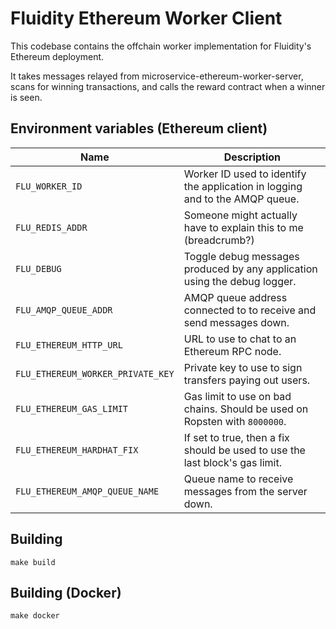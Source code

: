 
# Fluidity Ethereum Worker Client

This codebase contains the offchain worker implementation for Fluidity's
Ethereum deployment.

It takes messages relayed from microservice-ethereum-worker-server, scans for
winning transactions, and calls the reward contract when a winner is seen.

## Environment variables (Ethereum client)

|               Name                |                                  Description                                  |
|-----------------------------------|-------------------------------------------------------------------------------|
| `FLU_WORKER_ID`                   | Worker ID used to identify the application in logging and to the AMQP queue.  |
| `FLU_REDIS_ADDR`                  | Someone might actually have to explain this to me (breadcrumb?)               |
| `FLU_DEBUG`                       | Toggle debug messages produced by any application using the debug logger.     |
| `FLU_AMQP_QUEUE_ADDR`             | AMQP queue address connected to to receive and send messages down.            |
| `FLU_ETHEREUM_HTTP_URL`           | URL to use to chat to an Ethereum RPC node.                                   |
| `FLU_ETHEREUM_WORKER_PRIVATE_KEY` | Private key to use to sign transfers paying out users.                        |
| `FLU_ETHEREUM_GAS_LIMIT`          | Gas limit to use on bad chains. Should be used on Ropsten with `8000000`.     |
| `FLU_ETHEREUM_HARDHAT_FIX`        | If set to true, then a fix should be used to use the last block's gas limit.  |
| `FLU_ETHEREUM_AMQP_QUEUE_NAME`    | Queue name to receive messages from the server down.                          |

## Building

	make build

## Building (Docker)

	make docker
